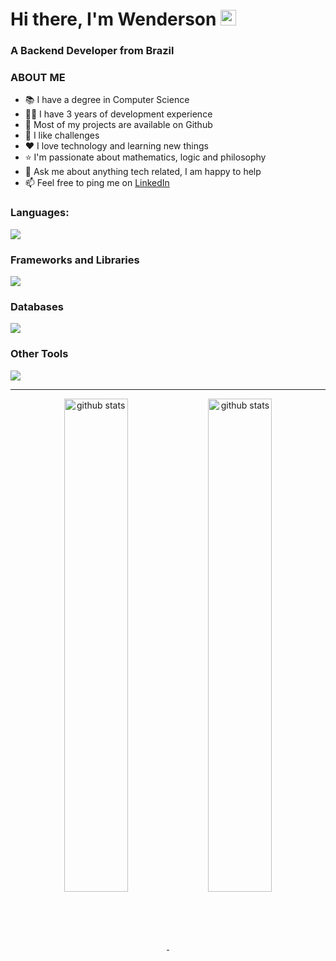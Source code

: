 <h1>Hi there, I'm Wenderson <img src="https://media.giphy.com/media/hvRJCLFzcasrR4ia7z/giphy.gif" width="25px"></h1>
<h3>A Backend Developer from Brazil</h3>


### ABOUT ME

* 📚 I have a degree in Computer Science
* 👨‍💻 I have 3 years of development experience
* 📝 Most of my projects are available on Github
* 💪 I like challenges
* ❤️ I love technology and learning new things
* ⭐ I'm passionate about mathematics, logic and philosophy
* 💬 Ask me about anything tech related, I am happy to help
* 📫 Feel free to ping me on [LinkedIn](https://www.linkedin.com/in/wendersonomelo/)
 
  
### Languages:

<p>
  <a href="https://skillicons.dev">
    <img src="https://skillicons.dev/icons?i=python,go,javascript,css,html" />
  </a>
</p>

### Frameworks and Libraries
<p>
  <a href="https://skillicons.dev">
    <img src="https://skillicons.dev/icons?i=django,flask,jquery,sklearn" />
  </a>
</p>

### Databases

<p>
  <a href="https://skillicons.dev">
    <img src="https://skillicons.dev/icons?i=mysql,postgres,redis,sqlite" />
  </a>
</p>

### Other Tools

<p ">
  <a href="https://skillicons.dev">
    <img src="https://skillicons.dev/icons?i=git,docker,nginx,ubuntu,linux,github,vscode" />
  </a>
</p>

<hr>

<p align="center">
    <a target="_blank" href="https://github.com/wendersoon">
        <img src="https://github-readme-stats.vercel.app/api/top-langs/?username=wendersoon&layout=compact&theme=gotham" alt="github stats" width="45%" align="center"/>
    </a>
    <a target="_blank" href="https://github.com/wendersoon">
       <img src="https://github-readme-stats.vercel.app/api?username=wendersoon&show_icons=true&theme=gotham" alt="github stats" width="45%" align="center"/>
    </a>
</p>


